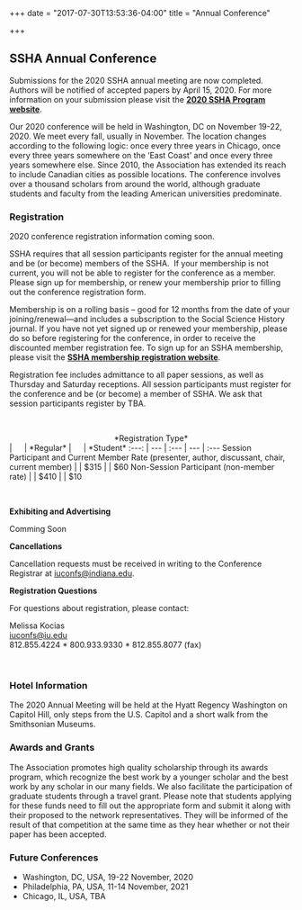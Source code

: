+++
date = "2017-07-30T13:53:36-04:00"
title = "Annual Conference"

+++

## SSHA Annual Conference

Submissions for the 2020 SSHA annual meeting are now completed. Authors will be notified of accepted papers by April 15, 2020. For more information on your submission please visit the <a href="http://ssha2020.ssha.org/" target="_blank">**2020 SSHA Program website**</a>.

Our 2020 conference will be held in Washington, DC on November 19-22, 2020. We meet every fall, usually in November. The location changes according to the following logic: once every three years in Chicago, once every three years somewhere on the ‘East Coast’ and once every three years somewhere else. Since 2010, the Association has extended its reach to include Canadian cities as possible locations. The conference involves over a thousand scholars from around the world, although graduate students and faculty from the leading American universities predominate.

### Registration

2020 conference registration information coming soon. 

SSHA requires that all session participants register for the annual meeting and be (or become) members of the SSHA.  If your membership is not current, you will not be able to register for the conference as a member.  Please sign up for membership, or renew your membership prior to filling out the conference registration form.

Membership is on a rolling basis – good for 12 months from the date of your joining/renewal—and includes a subscription to the Social Science History journal. If you have not yet signed up or renewed your membership, please do so before registering for the conference, in order to receive the discounted member registration fee. To sign up for an SSHA membership, please visit the <a href="https://indianauniv-web.ungerboeck.com/mbd/mbd_p23_add_member.aspx?oc=10&cc=SSHA-MEMBER" target="_blank">**SSHA membership registration website**</a>.

Registration fee includes admittance to all paper sessions, as well as Thursday and Saturday receptions. All session participants must register for the conference and be (or become) a member of SSHA. We ask that session participants register by TBA.

&emsp;

<center>*Registration Type*</center> | &emsp; | *Regular* | &emsp; | *Student*
:---: | --- | :--- | --- | :---
Session Participant and Current Member Rate (presenter, author, discussant, chair, current member) | | $315 | | $60
Non-Session Participant (non-member rate) | | $410 | | $10

&emsp;


**Exhibiting and Advertising**

Comming Soon

**Cancellations**

Cancellation requests must be received in writing to the Conference Registrar at iuconfs@indiana.edu.

**Registration Questions**

For questions about registration, please contact:

Melissa Kocias  
iuconfs@iu.edu  
812.855.4224 * 800.933.9330 * 812.855.8077 (fax)  

&emsp;

### Hotel Information

The 2020 Annual Meeting will be held at the Hyatt Regency Washington on Capitol Hill, only steps from the U.S. Capitol and a short walk from the Smithsonian Museums.

### Awards and Grants

The Association promotes high quality scholarship through its awards program, which recognize the best work by a younger scholar and the best work by any scholar in our many fields. We also facilitate the participation of graduate students through a travel grant. Please note that students applying for these funds need to fill out the appropriate form and submit it along with their proposed to the network representatives. They will be informed of the result of that competition at the same time as they hear whether or not their paper has been accepted.

### Future Conferences

- Washington, DC, USA, 19-22 November, 2020
- Philadelphia, PA, USA, 11-14 November, 2021
- Chicago, IL, USA, TBA
